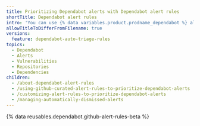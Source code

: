 ```yaml
---
title: Prioritizing Dependabot alerts with Dependabot alert rules
shortTitle: Dependabot alert rules
intro: 'You can use {% data variables.product.prodname_dependabot %} alert rules to auto-triage {% data variables.product.prodname_dependabot_alerts %}.'
allowTitleToDifferFromFilename: true
versions:
  feature: dependabot-auto-triage-rules
topics:
  - Dependabot
  - Alerts
  - Vulnerabilities
  - Repositories
  - Dependencies
children:
  - /about-dependabot-alert-rules
  - /using-github-curated-alert-rules-to-prioritize-dependabot-alerts
  - /customizing-alert-rules-to-prioritize-dependabot-alerts
  - /managing-automatically-dismissed-alerts
---
```


{% data reusables.dependabot.github-alert-rules-beta %}
